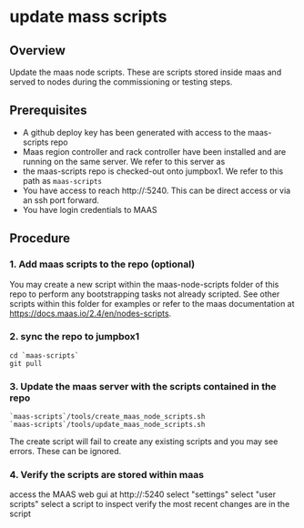 # update mass scripts

## Overview
Update the maas node scripts.  These are scripts stored inside maas and served to nodes during the commissioning or testing steps.

## Prerequisites
* A github deploy key has been generated with access to the maas-scripts repo
* Maas region controller and rack controller have been installed and are running on the same server.   We refer to this server as <jumpbox1>
* the maas-scripts repo is checked-out onto jumpbox1.  We refer to this path as `maas-scripts`
* You have access to reach http://<jumpbox1>:5240.  This can be direct access or via an ssh port forward.
* You have login credentials to MAAS

## Procedure

### 1. Add maas scripts to the repo (optional)

You may create a new script within the maas-node-scripts folder of this repo to perform any bootstrapping tasks not already scripted.  See other scripts within this folder for examples or refer to the maas documentation at https://docs.maas.io/2.4/en/nodes-scripts.

### 2. sync the repo to jumpbox1
```
cd `maas-scripts`
git pull
```

### 3. Update the maas server with the scripts contained in the repo
```
`maas-scripts`/tools/create_maas_node_scripts.sh
`maas-scripts`/tools/update_maas_node_scripts.sh
```
The create script will fail to create any existing scripts and you may see errors.  These can be ignored.


### 4. Verify the scripts are stored within maas

access the MAAS web gui at http://<jumpbox1>:5240
select "settings"
select "user scripts"
select a script to inspect
verify the most recent changes are in the script
```

